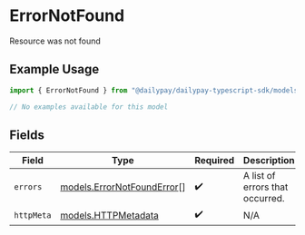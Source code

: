 # ErrorNotFound

Resource was not found

## Example Usage

```typescript
import { ErrorNotFound } from "@dailypay/dailypay-typescript-sdk/models/errors";

// No examples available for this model
```

## Fields

| Field                                                             | Type                                                              | Required                                                          | Description                                                       |
| ----------------------------------------------------------------- | ----------------------------------------------------------------- | ----------------------------------------------------------------- | ----------------------------------------------------------------- |
| `errors`                                                          | [models.ErrorNotFoundError](../../models/errornotfounderror.md)[] | :heavy_check_mark:                                                | A list of errors that occurred.                                   |
| `httpMeta`                                                        | [models.HTTPMetadata](../../models/httpmetadata.md)               | :heavy_check_mark:                                                | N/A                                                               |